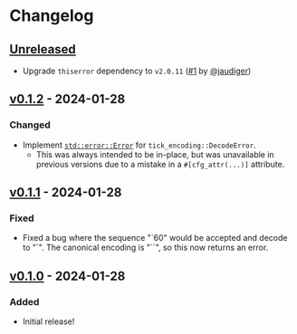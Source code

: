 # Changelog

## [Unreleased]

- Upgrade `thiserror` dependency to `v2.0.11` ([#1](https://github.com/kylewlacy/tick-encoding/pull/1) by [@jaudiger](https://github.com/jaudiger))

## [v0.1.2] - 2024-01-28

### Changed

- Implement [`std::error::Error`](https://doc.rust-lang.org/stable/std/error/trait.Error.html) for `tick_encoding::DecodeError`.
    - This was always intended to be in-place, but was unavailable in previous versions due to a mistake in a `#[cfg_attr(...)]` attribute.

## [v0.1.1] - 2024-01-28

### Fixed

- Fixed a bug where the sequence "\`60" would be accepted and decode to "\`". The canonical encoding is "\`\`", so this now returns an error.

## [v0.1.0] - 2024-01-28

### Added

- Initial release!

[Unreleased]: https://github.com/kylewlacy/tick-encoding/compare/v0.1.2...HEAD
[v0.1.2]: https://github.com/kylewlacy/tick-encoding/releases/tag/v0.1.2
[v0.1.1]: https://github.com/kylewlacy/tick-encoding/releases/tag/v0.1.1
[v0.1.0]: https://github.com/kylewlacy/tick-encoding/releases/tag/v0.1.0
